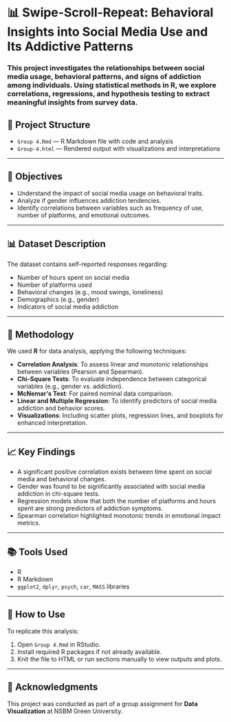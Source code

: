 # 📊 Swipe-Scroll-Repeat: Behavioral Insights into Social Media Use and Its Addictive Patterns

###  This project investigates the relationships between social media usage, behavioral patterns, and signs of addiction among individuals. Using statistical methods in R, we explore correlations, regressions, and hypothesis testing to extract meaningful insights from survey data.

## 📁 Project Structure

- `Group 4.Rmd` — R Markdown file with code and analysis
- `Group-4.html` — Rendered output with visualizations and interpretations

---

## 🧠 Objectives

- Understand the impact of social media usage on behavioral traits.
- Analyze if gender influences addiction tendencies.
- Identify correlations between variables such as frequency of use, number of platforms, and emotional outcomes.

---

## 📊 Dataset Description

The dataset contains self-reported responses regarding:

- Number of hours spent on social media
- Number of platforms used
- Behavioral changes (e.g., mood swings, loneliness)
- Demographics (e.g., gender)
- Indicators of social media addiction

---

## 🧪 Methodology

We used **R** for data analysis, applying the following techniques:

- **Correlation Analysis**: To assess linear and monotonic relationships between variables (Pearson and Spearman).
- **Chi-Square Tests**: To evaluate independence between categorical variables (e.g., gender vs. addiction).
- **McNemar's Test**: For paired nominal data comparison.
- **Linear and Multiple Regression**: To identify predictors of social media addiction and behavior scores.
- **Visualizations**: Including scatter plots, regression lines, and boxplots for enhanced interpretation.

---

## 📈 Key Findings

- A significant positive correlation exists between time spent on social media and behavioral changes.
- Gender was found to be significantly associated with social media addiction in chi-square tests.
- Regression models show that both the number of platforms and hours spent are strong predictors of addiction symptoms.
- Spearman correlation highlighted monotonic trends in emotional impact metrics.

---

## 📚 Tools Used

- R
- R Markdown
- `ggplot2`, `dplyr`, `psych`, `car`, `MASS` libraries

---

## 📎 How to Use

To replicate this analysis:

1. Open `Group 4.Rmd` in RStudio.
2. Install required R packages if not already available.
3. Knit the file to HTML or run sections manually to view outputs and plots.

---

## 📢 Acknowledgments

This project was conducted as part of a group assignment for **Data Visualization** at NSBM Green University.
